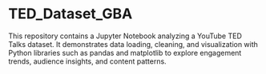 # TED_Dataset_GBA
This repository contains a Jupyter Notebook analyzing a YouTube TED Talks dataset. It demonstrates data loading, cleaning, and visualization with Python libraries such as pandas and matplotlib to explore engagement trends, audience insights, and content patterns.
